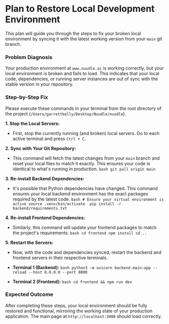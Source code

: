 # Plan to Restore Local Development Environment

This plan will guide you through the steps to fix your broken local environment by syncing it with the latest working version from your `main` git branch.

### **Problem Diagnosis**

Your production environment at `www.nuudle.ai` is working correctly, but your local environment is broken and fails to load. This indicates that your local code, dependencies, or running server instances are out of sync with the stable version in your repository.

### **Step-by-Step Fix**

Please execute these commands in your terminal from the root directory of the project (`/Users/garrettkelly/Desktop/Nuudle/nuudle`).

**1. Stop the Local Servers:**
   - First, stop the currently running (and broken) local servers. Go to each active terminal and press `Ctrl + C`.

**2. Sync with Your Git Repository:**
   - This command will fetch the latest changes from your `main` branch and reset your local files to match it exactly. This ensures your code is identical to what's running in production.
    ```bash
    git pull origin main
    ```

**3. Re-install Backend Dependencies:**
   - It's possible that Python dependencies have changed. This command ensures your local backend environment has the exact packages required by the latest code.
    ```bash
    # Ensure your virtual environment is active
    source .venv/bin/activate 
    pip install -r backend/requirements.txt
    ```

**4. Re-install Frontend Dependencies:**
   - Similarly, this command will update your frontend packages to match the project's requirements.
    ```bash
    cd frontend
    npm install
    cd .. 
    ```

**5. Restart the Servers:**
   - Now, with the code and dependencies synced, restart the backend and frontend servers in their respective terminals.

   - **Terminal 1 (Backend):**
    ```bash
    python3 -m uvicorn backend.main:app --reload --host 0.0.0.0 --port 8000
    ```

   - **Terminal 2 (Frontend):**
    ```bash
    cd frontend && npm run dev
    ```

### **Expected Outcome**

After completing these steps, your local environment should be fully restored and functional, mirroring the working state of your production application. The main page at `http://localhost:3000` should load correctly.